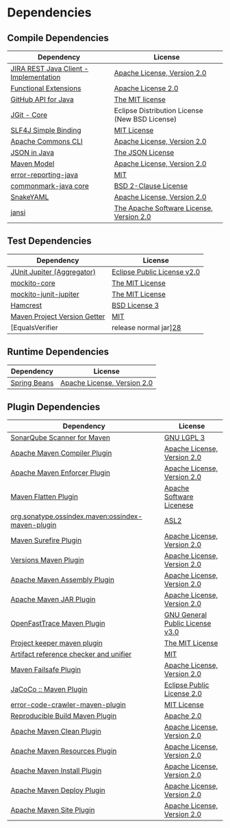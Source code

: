 <!-- @formatter:off -->
# Dependencies

## Compile Dependencies

| Dependency                                  | License                                        |
| ------------------------------------------- | ---------------------------------------------- |
| [JIRA REST Java Client - Implementation][0] | [Apache License, Version 2.0][1]               |
| [Functional Extensions][2]                  | [Apache License 2.0][3]                        |
| [GitHub API for Java][4]                    | [The MIT license][5]                           |
| [JGit - Core][6]                            | Eclipse Distribution License (New BSD License) |
| [SLF4J Simple Binding][7]                   | [MIT License][8]                               |
| [Apache Commons CLI][9]                     | [Apache License, Version 2.0][10]              |
| [JSON in Java][11]                          | [The JSON License][12]                         |
| [Maven Model][13]                           | [Apache License, Version 2.0][10]              |
| [error-reporting-java][14]                  | [MIT][15]                                      |
| [commonmark-java core][16]                  | [BSD 2-Clause License][17]                     |
| [SnakeYAML][18]                             | [Apache License, Version 2.0][19]              |
| [jansi][20]                                 | [The Apache Software License, Version 2.0][19] |

## Test Dependencies

| Dependency                                | License                           |
| ----------------------------------------- | --------------------------------- |
| [JUnit Jupiter (Aggregator)][21]          | [Eclipse Public License v2.0][22] |
| [mockito-core][23]                        | [The MIT License][24]             |
| [mockito-junit-jupiter][23]               | [The MIT License][24]             |
| [Hamcrest][25]                            | [BSD License 3][26]               |
| [Maven Project Version Getter][27]        | [MIT][15]                         |
| [EqualsVerifier | release normal jar][28] | [Apache License, Version 2.0][10] |

## Runtime Dependencies

| Dependency         | License                          |
| ------------------ | -------------------------------- |
| [Spring Beans][29] | [Apache License, Version 2.0][1] |

## Plugin Dependencies

| Dependency                                              | License                               |
| ------------------------------------------------------- | ------------------------------------- |
| [SonarQube Scanner for Maven][30]                       | [GNU LGPL 3][31]                      |
| [Apache Maven Compiler Plugin][32]                      | [Apache License, Version 2.0][10]     |
| [Apache Maven Enforcer Plugin][33]                      | [Apache License, Version 2.0][10]     |
| [Maven Flatten Plugin][34]                              | [Apache Software Licenese][19]        |
| [org.sonatype.ossindex.maven:ossindex-maven-plugin][35] | [ASL2][19]                            |
| [Maven Surefire Plugin][36]                             | [Apache License, Version 2.0][10]     |
| [Versions Maven Plugin][37]                             | [Apache License, Version 2.0][10]     |
| [Apache Maven Assembly Plugin][38]                      | [Apache License, Version 2.0][10]     |
| [Apache Maven JAR Plugin][39]                           | [Apache License, Version 2.0][10]     |
| [OpenFastTrace Maven Plugin][40]                        | [GNU General Public License v3.0][41] |
| [Project keeper maven plugin][42]                       | [The MIT License][43]                 |
| [Artifact reference checker and unifier][44]            | [MIT][15]                             |
| [Maven Failsafe Plugin][45]                             | [Apache License, Version 2.0][10]     |
| [JaCoCo :: Maven Plugin][46]                            | [Eclipse Public License 2.0][47]      |
| [error-code-crawler-maven-plugin][48]                   | [MIT License][49]                     |
| [Reproducible Build Maven Plugin][50]                   | [Apache 2.0][19]                      |
| [Apache Maven Clean Plugin][51]                         | [Apache License, Version 2.0][10]     |
| [Apache Maven Resources Plugin][52]                     | [Apache License, Version 2.0][10]     |
| [Apache Maven Install Plugin][53]                       | [Apache License, Version 2.0][19]     |
| [Apache Maven Deploy Plugin][54]                        | [Apache License, Version 2.0][19]     |
| [Apache Maven Site Plugin][55]                          | [Apache License, Version 2.0][10]     |

[0]: https://ecosystem.atlassian.net/wiki/spaces/JRJC/overview
[1]: https://www.apache.org/licenses/LICENSE-2.0
[2]: https://docs.atlassian.com/fugue-parent/4.1.0/apidocs/io/atlassian/fugue/package-summary.html
[3]: http://www.apache.org/licenses/LICENSE-2.0
[4]: https://github-api.kohsuke.org/
[5]: https://www.opensource.org/licenses/mit-license.php
[6]: https://www.eclipse.org/jgit/
[7]: http://www.slf4j.org
[8]: http://www.opensource.org/licenses/mit-license.php
[9]: https://commons.apache.org/proper/commons-cli/
[10]: https://www.apache.org/licenses/LICENSE-2.0.txt
[11]: https://github.com/douglascrockford/JSON-java
[12]: http://json.org/license.html
[13]: https://maven.apache.org/ref/3.8.6/maven-model/
[14]: https://github.com/exasol/error-reporting-java
[15]: https://opensource.org/licenses/MIT
[16]: https://github:com/commonmark/commonmark-java
[17]: https://opensource.org/licenses/BSD-2-Clause
[18]: https://bitbucket.org/snakeyaml/snakeyaml
[19]: http://www.apache.org/licenses/LICENSE-2.0.txt
[20]: http://fusesource.github.io/jansi
[21]: https://junit.org/junit5/
[22]: https://www.eclipse.org/legal/epl-v20.html
[23]: https://github.com/mockito/mockito
[24]: https://github.com/mockito/mockito/blob/main/LICENSE
[25]: http://hamcrest.org/JavaHamcrest/
[26]: http://opensource.org/licenses/BSD-3-Clause
[27]: https://github.com/exasol/maven-project-version-getter
[28]: https://www.jqno.nl/equalsverifier
[29]: https://github.com/spring-projects/spring-framework
[30]: http://sonarsource.github.io/sonar-scanner-maven/
[31]: http://www.gnu.org/licenses/lgpl.txt
[32]: https://maven.apache.org/plugins/maven-compiler-plugin/
[33]: https://maven.apache.org/enforcer/maven-enforcer-plugin/
[34]: https://www.mojohaus.org/flatten-maven-plugin
[35]: https://sonatype.github.io/ossindex-maven/maven-plugin/
[36]: https://maven.apache.org/surefire/maven-surefire-plugin/
[37]: http://www.mojohaus.org/versions-maven-plugin/
[38]: https://maven.apache.org/plugins/maven-assembly-plugin/
[39]: https://maven.apache.org/plugins/maven-jar-plugin/
[40]: https://github.com/itsallcode/openfasttrace-maven-plugin
[41]: https://www.gnu.org/licenses/gpl-3.0.html
[42]: https://github.com/exasol/project-keeper/
[43]: https://github.com/exasol/project-keeper/blob/main/LICENSE
[44]: https://github.com/exasol/artifact-reference-checker-maven-plugin
[45]: https://maven.apache.org/surefire/maven-failsafe-plugin/
[46]: https://www.jacoco.org/jacoco/trunk/doc/maven.html
[47]: https://www.eclipse.org/legal/epl-2.0/
[48]: https://github.com/exasol/error-code-crawler-maven-plugin/
[49]: https://github.com/exasol/error-code-crawler-maven-plugin/blob/main/LICENSE
[50]: http://zlika.github.io/reproducible-build-maven-plugin
[51]: https://maven.apache.org/plugins/maven-clean-plugin/
[52]: https://maven.apache.org/plugins/maven-resources-plugin/
[53]: http://maven.apache.org/plugins/maven-install-plugin/
[54]: http://maven.apache.org/plugins/maven-deploy-plugin/
[55]: https://maven.apache.org/plugins/maven-site-plugin/
